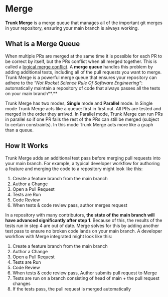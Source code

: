# Merge

**Trunk Merge** is a merge queue that manages all of the important git merges in your repository, ensuring your main branch is always working.

## What is a Merge Queue

When multiple PRs are merged at the same time it is possible for each PR to be correct by itself, but the PRs conflict when all merged together. This is called a [logical merge conflict](https://trunk.io/blog/what-is-a-logical-merge-conflict).  A **merge queue** handles this problem by adding additional tests, including all of the pull requests you want to merge. Trunk Merge is a powerful merge queue that ensures your repository can adhere to the _“Not Rocket Science Rule Of Software Engineering”_: automatically maintain a repository of code that always passes all the tests on your main branch**.**

Trunk Merge has two modes, **Single** mode and **Parallel** mode. In Single mode Trunk Merge acts like a queue: first in first out. All PRs are tested and merged in the order they arrived. In Parallel mode, Trunk Merge can run PRs in parallel so if one PR fails the rest of the PRs can still be merged (subject to certain constraints). In this mode Trunk Merge acts more like a graph than a queue.

## How It Works

Trunk Merge adds an additional test pass before merging pull requests into your main branch. For example, a typical developer workflow for authoring a feature and merging the code to a repository might look like this:

1. Create a feature branch from the main branch
2. Author a Change
3. Open a Pull Request
4. Tests are Run
5. Code Review
6. When tests & code review pass, author merges request

In a repository with many contributors, **the state of the main branch will have advanced significantly after step 1**. Because of this, the results of the tests run in step 4 are out of date. Merge solves for this by adding another test pass to ensure no broken code lands on your main branch. A developer workflow with Merge integrated might look like this:

1. Create a feature branch from the main branch
2. Author a Change
3. Open a Pull Request
4. Tests are Run
5. Code Review
6. When tests & code review pass, Author submits pull request to Merge
7. Tests are run on a branch consisting of head of main + the pull request changes
8. If the tests pass, the pull request is merged automatically
